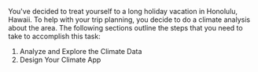 You've decided to treat yourself to a long holiday vacation in Honolulu, Hawaii. To help with your trip planning, you decide to do a climate analysis about the area. 
The following sections outline the steps that you need to take to accomplish this task:
  1. Analyze and Explore the Climate Data
  2. Design Your Climate App
